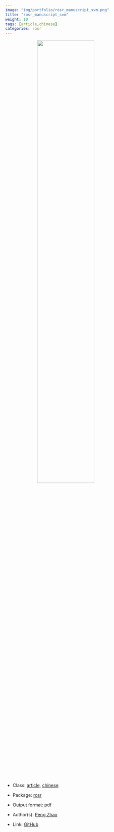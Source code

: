 ```yaml
---
image: "img/portfolio/rosr_manuscript_svm.png"
title: "rosr_manuscript_svm"
weight: 10
tags: [article,chinese]
categories: rosr
---
```




<!--more-->

<a href="../../img/portfolio/rosr_manuscript_svm.png"><img class = "jf-image-shadow" src="../../img/portfolio/rosr_manuscript_svm.png" style="display: block; margin: auto;" width="60%"></a>

- Class: [article](../../tags/article), [chinese](../../tags/chinese)
- Package: [rosr](rosr)
- Output format: pdf

- Author(s): [Peng Zhao](https://pzhao.org)
- Link: [GitHub](https://github.com/pzhaonet/rosr)


